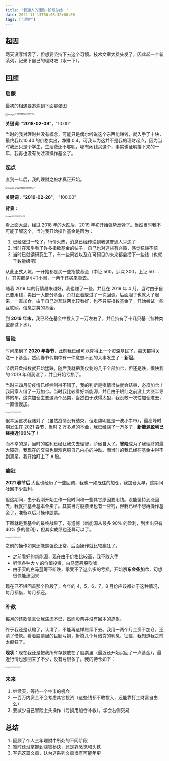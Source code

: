 ```yaml
---
title: "普通人的理财-阶段总结一"
date: 2021-11-13T00:08:32+08:00
tags: ["理财"]
---
```

## 起因

两天没写博客了，但想要坚持下去这个习惯。技术文章太费头发了，因此起一个新系列，记录下自己的理财吧（水一下）。

## 回顾

### 启蒙

最初的相遇要追溯到下面那张图

<img src="http://ganghuan.oss-cn-shenzhen.aliyuncs.com/img/image-20211113012551114-2021-11-13.png" alt="image-20211113012551114" style="zoom:50%;" />

**关键词**: "**2018-02-09**"，"10.00"

当时的我对理财并没有概念，可能只是偶尔听说这个东西能赚钱，就入手了十块，最终我以10.40 的价格卖出，净赚 0.4。可我认为这并不是我的理财起点，因为当时我还只是个学生，生活费还不够呢，哪有闲钱买这个，事实也证明接下来的一年，我再也没有关注和操作基金了。

### 起点

直到一年后，我的理财之旅才真正开始。

<img src="http://ganghuan.oss-cn-shenzhen.aliyuncs.com/img/image-20211113013715177-2021-11-13.png" alt="image-20211113013715177" style="zoom:50%;" />

**关键词**："**2019-02-26**"， “100.00”

**背景**：

<img src="http://ganghuan.oss-cn-shenzhen.aliyuncs.com/img/image-20211113015103779-2021-11-13.png" alt="image-20211113015103779" style="zoom:33%;" />

看上面大盘，经过 2018 年的大跌后，2019 年初开始强势反弹了。当然当时我不可能了解这个，当时我开始操作基金是因为：

1. 已经涨过一轮了，行情火热，消息已经传递到我这普通人耳边了
2. 当时在知乎看了许多指数基金的帖子，自己也对这些有兴趣，感觉稳赚不赔
3. 当时已就读研究生了，有一些闲钱以及在可预见的未来都会攒下一些钱（也就千数量级吧）

从此正式入坑，一开始都是买一些指数基金（中证 500，沪深 300，上证 50 ... ）。其实都是小打小闹，一两千还买来卖去。

随着 2019 年的行情越来越好，我也赚了一些，并且在 2019 年 4 月，当时由于自己要用钱，卖出一大部分基金，歪打正着躲过了一次回调。后面胆子也就大了起来，一直加仓，由于自己对互联网比较看好，也不只买指数基金了，开始尝试一些互联网，信息之类的基金。

到 **2019 年末**，我已经在基金中投入了一万左右了，并且持有了十几只基（各种类型都试下水）。

### 冒险

时间来到了 **2020 年春节**，此刻我已经可以算得上一个资深基民了，每天都得关注一下基金。然而春节假期中有一件意想不到的大事发生了 - **新冠**。

节后开盘指数就开始猛跌，随后我就把我仅剩的几千全部加仓，但还是跌，很快我的 2019 年利润没了，并且开始亏损了。

当时三四月份疫情已经控制得不错了，我的判断是疫情很快就会结束，必须加仓！我问家人借了一万加仓。当时我比较看好新能源，并且由于眼红之前没上大涨半导体的车，这次加仓主要这两个品类，当然由于跌得太狠，我没敢一次性加仓进去，一直慢慢加。

<img src="http://ganghuan.oss-cn-shenzhen.aliyuncs.com/img/image-20211113023240902-2021-11-13-2021-11-13-2021-11-13.png" alt="image-20211113023240902" style="zoom: 25%;" />

很幸运这次我赌对了（虽然疫情没有结束，但走势明显是一波小牛市），最高峰时期发生在 2021 春节，当时 2 万多点的本金，我已经赚了一万多了，**新能源盈利已经接近100%了**！

而不幸的是，当时的胜利已经让我失去理智，骄傲自大了。**冒险**成为了我理财的最大障碍，我现在的交易也很难克服自己内心的冲动。而当时的我已经在基金中得不到满足，我开始盯上了 A 股。

### 癫狂

**2021 春节后** 大盘也经历了一些回调，我也一如既往的加仓，我加仓太早，这期间吐回不少盈利。

但这期间，由于我刚开始工作一段时间和一些其它原因要用钱。没能坚持到涨回去，我就把基金基本全卖了。其实当时股票里也有一些钱，但我已经不想再操作基金了，准备以后只操作股票。

下图就是我基金的最终战果了，有遗憾（新能源从最多 90% 的盈利，到卖出只有 40% 多的盈利），但其实成绩也还算可以了。

<img src="http://ganghuan.oss-cn-shenzhen.aliyuncs.com/img/image-20211113025629285-2021-11-13.png" alt="image-20211113025629285" style="zoom:25%;" />

之前的操作如果还能勉强说正常，后面操作就比较癫狂了。

- 之前看好的新能源，现在由于价格比较高，我不敢入手
- 听信各种大 v 的价值投资，白马蓝筹股吹嘘
- 由于买的白马蓝筹不断跌，承受不了这么多的亏损，开始**京东金条加仓**，幻想很快能涨回来

现在已不堪回首那个阶段了，今年的 4，5，6，7，8 月份应该都处于这种情况，每月都借，每月都还。

### 补救

每月的还款信息让我焦虑不已，然而股票并没有回本的迹象。

终于我还是认输了，认清了，不能再这样继续下去。我用一两个月工资不加仓，还清了借款。看着股票里的巨额亏损，折腾几个月借贷的利息，征信，我知道我之前太癫狂了。

**现状**：现在我还是把我所有存款放在了股票里（最近还开始买回了一点基金），最近行情也涨回来了不少，没有亏很多了。我的持仓如下：

<img src="http://ganghuan.oss-cn-shenzhen.aliyuncs.com/img/image-20211113031838872-2021-11-13.png" alt="image-20211113031838872" style="zoom:25%;" />

### 未来

1. 继续买，等待一个牛市的机会
2. 一百万内资金不会考虑其它投资（这些钱都不敢投入，还能靠打工财富自由么）
3. 要减少自己冒险上头操作（亏损用加仓补救），学会右侧交易

## 总结

1. 回顾了个人三年理财中所处的不同阶段
2. 暂时还没掌握到赚钱秘诀，还是靠感觉和头铁
3. 写完这篇文章，认为这系列文章很有可能年更

